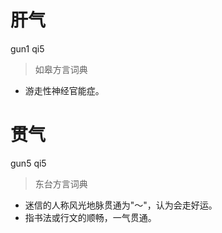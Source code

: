 # 肝气
gun1 qi5
> 如皋方言词典
- 游走性神经官能症。

# 贯气
gun5 qi5
> 东台方言词典
- 迷信的人称风光地脉贯通为"～"，认为会走好运。
- 指书法或行文的顺畅，一气贯通。
